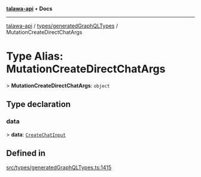 [**talawa-api**](../../../README.md) • **Docs**

***

[talawa-api](../../../modules.md) / [types/generatedGraphQLTypes](../README.md) / MutationCreateDirectChatArgs

# Type Alias: MutationCreateDirectChatArgs

\> **MutationCreateDirectChatArgs**: `object`

## Type declaration

### data

\> **data**: [`CreateChatInput`](CreateChatInput.md)

## Defined in

[src/types/generatedGraphQLTypes.ts:1415](https://github.com/PalisadoesFoundation/talawa-api/blob/1f38da5423898626c6ebfa24896a9c3d008195c6/src/types/generatedGraphQLTypes.ts#L1415)
